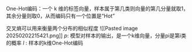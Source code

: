 One-Hot编码：一个 k 维的标签向量，样本属于第几类则向量的第几分量就取1，其余分量则取0，从而编码只有一个位置是“Hot”

交叉熵可以用来衡量两个分布的相似程度
![[Pasted image 20250202215421.png]]
$p$: 模型对样本的输出，是一个k维向量，分量pi是第i类的概率
$l$ : 样本的k维One-Hot编码
